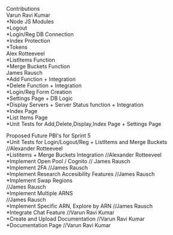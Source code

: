 Contributions <br>
Varun Ravi Kumar <br>
*Node JS Modules <br>
*Logout <br>
*Login/Reg DB Connection <br>
*Index Protection <br>
*Tokens <br>
Alex Rotteeveel <br>
*ListItems Function <br>
*Merge Buckets Function <br>
James Rausch  <br>
*Add Function + Integration <br>
*Delete Function + Integration <br>
*Login/Reg Form Creation <br>
*Settings Page + DB Logic <br>
*Display Servers + Server Status function + Integration <br>
*Index Page <br>
*List Items Page <br>
*Unit Tests for Add,Delete,Display,Index Page + Settings Page <br>

Proposed Future PBI's for Sprint 5 <br>
*Unit Tests for Login/Logout/Reg + ListItems and Merge Buckets //Alexander Rotteeveel <br> 
*Listitems + Merge Buckets Integration //Alexander Rotteeveel <br> 
*Implement Open Pool / Cognito // James Rausch <br> 
*Implement 2FA //James Rausch  <br> 
*Implement Research Accesibility Features //James Rausch  <br> 
*Implement Swap Regions <br> //James Rausch  <br> 
*Implement Multiple ARNS <br> //James Rausch  <br> 
*Implement Specific ARN, Explore by ARN //James Rausch  <br> 
*Integrate Chat Feature //Varun Ravi Kumar  <br> 
*Create and Upload Documentation //Varun Ravi Kumar  <br> 
*Documentation Page //Varun Ravi Kumar  <br> 
